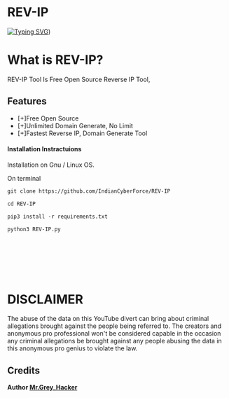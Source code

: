 # REV-IP
[![Typing SVG](https://readme-typing-svg.demolab.com?font=Fira+Code&pause=1000&color=E5B50BE0&background=0C342E00&width=433&height=52&lines=Jai+Siya+Ram;REV+IP+TOOL;Developed+By+Mr.Grey+Hacker;INDIAN+CYBER+FORCE;Mr.Grey+Hacker+Founder+Of+Team+ICF)](https://git.io/typing-svg))

 # What is REV-IP?
REV-IP Tool Is Free Open Source Reverse IP Tool,

## Features
- [+]Free Open Source
- [+]Unlimited Domain Generate, No Limit
- [+]Fastest Reverse IP, Domain Generate Tool

<h4> Installation Instractuions </h4>


Installation on Gnu / Linux OS. </br>

On terminal </br>


```diff
git clone https://github.com/IndianCyberForce/REV-IP
```

```diff
cd REV-IP
```

```diff
pip3 install -r requirements.txt
```

```diff
python3 REV-IP.py
```

</br> </br>

</br> </br>

# DISCLAIMER
The abuse of the data on this YouTube divert can bring about criminal allegations brought against the people being referred to. The creators and anonymous pro professional won't be considered capable in the occasion any criminal allegations be brought against any people abusing the data in this anonymous pro genius to violate the law.

## Credits

<b> Author <a href="https://www.facebook.com/TeamIndianCyberForce">Mr.Grey_Hacker</a>

</p>


